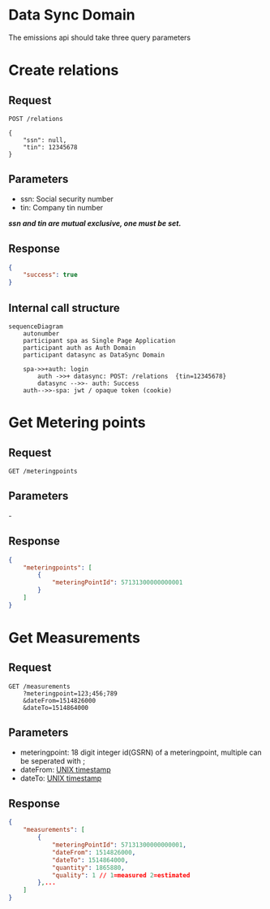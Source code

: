 # Data Sync Domain

The emissions api should take three query parameters

# Create relations

## Request

```text
POST /relations

{
    "ssn": null,
    "tin": 12345678
}
```

## Parameters

- ssn: Social security number
- tin: Company tin number

***ssn and tin are mutual exclusive, one must be set.***

## Response

```json
{
    "success": true
}
```

## Internal call structure

```mermaid
sequenceDiagram
    autonumber
    participant spa as Single Page Application
    participant auth as Auth Domain
    participant datasync as DataSync Domain

    spa->>+auth: login
        auth ->>+ datasync: POST: /relations  {tin=12345678}
        datasync -->>- auth: Success
    auth-->>-spa: jwt / opaque token (cookie)

```

# Get Metering points


## Request

```text
GET /meteringpoints
```

## Parameters

\-

## Response

```json
{
    "meteringpoints": [
        {
            "meteringPointId": 57131300000000001
        }
    ]
}
```



# Get Measurements

## Request

```text
GET /measurements
    ?meteringpoint=123;456;789
    &dateFrom=1514826000
    &dateTo=1514864000
```

## Parameters

- meteringpoint: 18 digit integer id(GSRN) of a meteringpoint, multiple can be seperated with ;
- dateFrom: [UNIX timestamp](best-practices.md#date-from-and-to)
- dateTo: [UNIX timestamp](best-practices.md#date-from-and-to)


## Response

```json
{
    "measurements": [
        {
            "meteringPointId": 57131300000000001,
            "dateFrom": 1514826000,
            "dateTo": 1514864000,
            "quantity": 1865880,
            "quality": 1 // 1=measured 2=estimated
        },...
    ]
}
```
